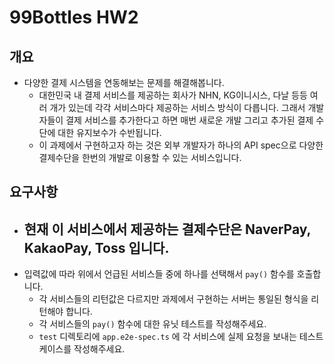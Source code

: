 # 99Bottles HW2

## 개요
- 다양한 결제 시스템을 연동해보는 문제를 해결해봅니다.
  - 대한민국 내 결제 서비스를 제공하는 회사가 NHN, KG이니시스, 다날 등등 여러 개가 있는데 각각 서비스마다 제공하는 서비스 방식이 다릅니다. 그래서 개발자들이 결제 서비스를 추가한다고 하면 매번 새로운 개발 그리고 추가된 결제 수단에 대한 유지보수가 수반됩니다.
  - 이 과제에서 구현하고자 하는 것은 외부 개발자가 하나의 API spec으로 다양한 결제수단을 한번의 개발로 이용할 수 있는 서비스입니다.

## 요구사항
- 현재 이 서비스에서 제공하는 결제수단은 NaverPay, KakaoPay, Toss 입니다.
  - 
- 입력값에 따라 위에서 언급된 서비스들 중에 하나를 선택해서 `pay()` 함수를 호출합니다.
  - 각 서비스들의 리턴값은 다르지만 과제에서 구현하는 서버는 통일된 형식을 리턴해야 합니다.
  - 각 서비스들의 `pay()` 함수에 대한 유닛 테스트를 작성해주세요.
  - `test` 디렉토리에 `app.e2e-spec.ts` 에 각 서비스에 실제 요청을 보내는 테스트 케이스를 작성해주세요.